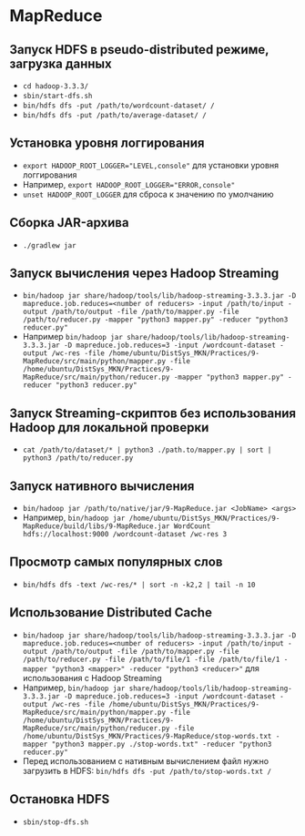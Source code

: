 # MapReduce

## Запуск HDFS в pseudo-distributed режиме, загрузка данных
* `cd hadoop-3.3.3/`
* `sbin/start-dfs.sh`
* `bin/hdfs dfs -put /path/to/wordcount-dataset/ /`
* `bin/hdfs dfs -put /path/to/average-dataset/ /`

## Установка уровня логгирования
* `export HADOOP_ROOT_LOGGER="LEVEL,console"` для установки уровня логгирования
* Например, `export HADOOP_ROOT_LOGGER="ERROR,console"`
* `unset HADOOP_ROOT_LOGGER` для сброса к значению по умолчанию

## Сборка JAR-архива
* `./gradlew jar`

## Запуск вычисления через Hadoop Streaming
* `bin/hadoop jar share/hadoop/tools/lib/hadoop-streaming-3.3.3.jar -D mapreduce.job.reduces=<number of reducers> -input /path/to/input -output /path/to/output -file /path/to/mapper.py -file /path/to/reducer.py -mapper "python3 mapper.py" -reducer "python3 reducer.py"`
* Например `bin/hadoop jar share/hadoop/tools/lib/hadoop-streaming-3.3.3.jar -D mapreduce.job.reduces=3 -input /wordcount-dataset -output /wc-res -file /home/ubuntu/DistSys_MKN/Practices/9-MapReduce/src/main/python/mapper.py -file /home/ubuntu/DistSys_MKN/Practices/9-MapReduce/src/main/python/reducer.py -mapper "python3 mapper.py" -reducer "python3 reducer.py"`

## Запуск Streaming-скриптов без использования Hadoop для локальной проверки
* `cat /path/to/dataset/* | python3 ./path.to/mapper.py | sort | python3 /path/to/reducer.py`

## Запуск нативного вычисления
* `bin/hadoop jar /path/to/native/jar/9-MapReduce.jar <JobName> <args>`
* Например, `bin/hadoop jar /home/ubuntu/DistSys_MKN/Practices/9-MapReduce/build/libs/9-MapReduce.jar WordCount hdfs://localhost:9000 /wordcount-dataset /wc-res 3`

## Просмотр самых популярных слов
* `bin/hdfs dfs -text /wc-res/* | sort -n -k2,2 | tail -n 10`

## Использование Distributed Cache
* `bin/hadoop jar share/hadoop/tools/lib/hadoop-streaming-3.3.3.jar -D mapreduce.job.reduces=<number of reducers> -input /path/to/input -output /path/to/output -file /path/to/mapper.py -file /path/to/reducer.py -file /path/to/file/1 -file /path/to/file/1 -mapper "python3 <mapper>" -reducer "python3 <reducer>"` для использования с Hadoop Streaming
* Например, `bin/hadoop jar share/hadoop/tools/lib/hadoop-streaming-3.3.3.jar -D mapreduce.job.reduces=3 -input /wordcount-dataset -output /wc-res -file /home/ubuntu/DistSys_MKN/Practices/9-MapReduce/src/main/python/mapper.py -file /home/ubuntu/DistSys_MKN/Practices/9-MapReduce/src/main/python/reducer.py -file /home/ubuntu/DistSys_MKN/Practices/9-MapReduce/stop-words.txt -mapper "python3 mapper.py ./stop-words.txt" -reducer "python3 reducer.py"`
* Перед использованием с нативным вычислением файл нужно загрузить в HDFS: `bin/hdfs dfs -put /path/to/stop-words.txt /`

## Остановка HDFS
* `sbin/stop-dfs.sh`
